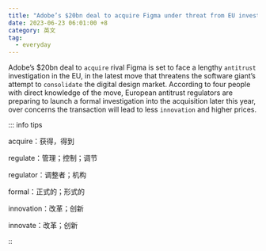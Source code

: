 ```yaml
---
title: "Adobe’s $20bn deal to acquire Figma under threat from EU investigation"
date: 2023-06-23 06:01:00 +8
category: 英文
tag:
  - everyday
---
```


Adobe’s $20bn deal to `acquire` rival Figma is set to face a lengthy `antitrust` investigation in the EU, in the latest move that threatens the software giant’s attempt to `consolidate` the digital design market. According to four people with direct knowledge of the move, European antitrust regulators are preparing to launch a formal investigation into the acquisition later this year, over concerns the transaction will lead to less `innovation` and higher prices.

::: info tips

acquire：获得，得到

regulate：管理；控制；调节

regulator：调整者；机构

formal：正式的；形式的

innovation：改革；创新

innovate：改革；创新

::
